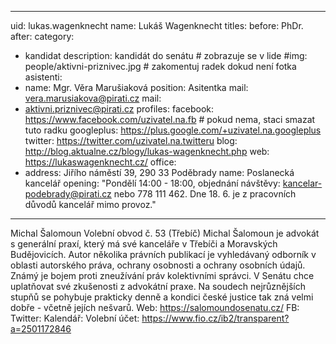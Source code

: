 
---
uid: lukas.wagenknecht
name:    Lukáš Wagenknecht
titles:
  before: PhDr.
  after:
category:
  - kandidat
description: kandidát do senátu # zobrazuje se v lide
#img: people/aktivni-priznivec.jpg # zakomentuj radek dokud není fotka
asistenti:
  - name: Mgr. Věra Marušiaková
    position: Asitentka
    mail: vera.marusiakova@pirati.cz
mail:
  - aktivni.priznivec@pirati.cz
profiles:
  facebook: https://www.facebook.com/uzivatel.na.fb  # pokud nema, staci smazat tuto radku
  googleplus: https://plus.google.com/+uzivatel.na.googleplus
  twitter: https://twitter.com/uzivatel.na.twitteru
  blog: http://blog.aktualne.cz/blogy/lukas-wagenknecht.php
  web: https://lukaswagenknecht.cz/
office:
  - address: Jiřího náměstí 39, 290 33  Poděbrady
    name: Poslanecká kancelář
    opening: "Pondělí 14:00 - 18:00, objednání návštěvy: kancelar-podebrady@pirati.cz nebo 778 111 462. Dne 18. 6. je z pracovních důvodů kancelář mimo provoz."
---

Michal Šalomoun
Volební obvod č. 53 (Třebíč)
Michal Šalomoun je advokát s generální praxí, který má své kanceláře v Třebíči a Moravských Budějovicích. Autor několika právních publikací je vyhledávaný odborník v oblasti autorského práva, ochrany osobnosti a ochrany osobních údajů. Známý je bojem proti zneužívání práv kolektivními správci. V Senátu chce uplatňovat své zkušenosti z advokátní praxe. Na soudech nejrůznějších stupňů se pohybuje prakticky denně a kondici české justice tak zná velmi dobře - včetně jejích nešvarů.
Web: https://salomoundosenatu.cz/
FB:
Twitter:
Kalendář:
Volební účet: https://www.fio.cz/ib2/transparent?a=2501172846

